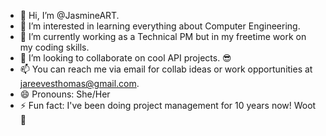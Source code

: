 - 👋 Hi, I’m @JasmineART.
- 👀 I’m interested in learning everything about Computer Engineering.
- 🌱 I’m currently working as a Technical PM but in my freetime work on my coding skills.
- 💞️ I’m looking to collaborate on cool API projects. 😎 
- 📫 You can reach me via email for collab ideas or work opportunities at jareevesthomas@gmail.com.
- 😄 Pronouns: She/Her 
- ⚡ Fun fact: I've been doing project management for 10 years now! Woot 🥳

<!---
JasmineART/JasmineART is a ✨ special ✨ repository because its `README.md` (this file) appears on your GitHub profile.
You can click the Preview link to take a look at your changes.
--->
